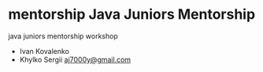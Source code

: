 # mentorship Java Juniors Mentorship
java juniors mentorship workshop
* Ivan Kovalenko
* Khylko Sergii aj7000y@gmail.com
